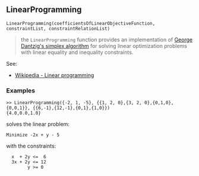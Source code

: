 ## LinearProgramming
```
LinearProgramming(coefficientsOfLinearObjectiveFunction, constraintList, constraintRelationList)
```

> the `LinearProgramming` function provides an implementation of [George Dantzig's simplex algorithm](http://en.wikipedia.org/wiki/Simplex_algorithm) for solving linear optimization problems with linear equality and inequality constraints.

See:  
* [Wikipedia - Linear programming](http://en.wikipedia.org/wiki/Linear_programming)
 

### Examples	
```
>> LinearProgramming({-2, 1, -5}, {{1, 2, 0},{3, 2, 0},{0,1,0},{0,0,1}}, {{6,-1},{12,-1},{0,1},{1,0}})
{4.0,0.0,1.0} 
```

solves the linear problem:
```
Minimize -2x + y - 5
```

with the constraints:
```
  x  + 2y <=  6
  3x + 2y <= 12
        y >= 0
```